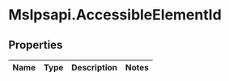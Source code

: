 # Mslpsapi.AccessibleElementId

## Properties
Name | Type | Description | Notes
------------ | ------------- | ------------- | -------------



